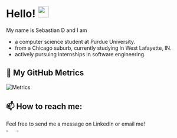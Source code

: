 # Hello! <img src="https://raw.githubusercontent.com/MartinHeinz/MartinHeinz/master/wave.gif" width="30px">
My name is Sebastian D and I am
- a computer science student at Purdue University. 
- from a Chicago suburb, currently studying in West Lafayette, IN. 
- actively pursuing internships in software engineering.

## 🔔 My GitHub Metrics
![Metrics](https://metrics.lecoq.io/SebastianD101?template=classic&languages=1&lines=1&isocalendar=1&isocalendar.duration=half-year&languages.limit=8&languages.sections=most-used&languages.colors=github&languages.threshold=0%25&languages.indepth=false&languages.categories=markup%2C%20programming&languages.recent.categories=markup%2C%20programming&languages.recent.load=300&languages.recent.days=14&config.timezone=America%2FNew_York)

## 📫 How to reach me:
Feel free to send me a message on LinkedIn or email me! <br />
  [<img src="https://img.icons8.com/color/48/000000/linkedin.png" width="3.5%"/>](https://www.linkedin.com/in/sebastian-dsouza/)  &nbsp; <a href="mailto:sebastian.dsouza@outlook.com"> <img src="https://img.icons8.com/fluent/48/000000/gmail.png" width="3.5%"/>
